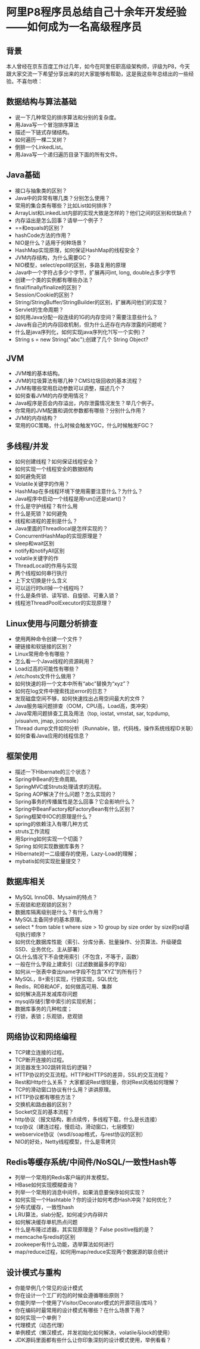 # 阿里P8程序员总结自己十余年开发经验——如何成为一名高级程序员

## 背景
本人曾经在京东百度工作过几年，如今在阿里任职高级架构师，评级为P8，今天跟大家交流一下希望分享出来的对大家能够有帮助，这是我这些年总结出的一些经验。不喜勿喷：

## 数据结构与算法基础
- 说一下几种常见的排序算法和分别的复杂度。
- 用Java写一个冒泡排序算法
- 描述一下链式存储结构。
- 如何遍历一棵二叉树？
- 倒排一个LinkedList。
- 用Java写一个递归遍历目录下面的所有文件。
## Java基础
- 接口与抽象类的区别？
- Java中的异常有哪几类？分别怎么使用？
- 常用的集合类有哪些？比如List如何排序？
- ArrayList和LinkedList内部的实现大致是怎样的？他们之间的区别和优缺点？
- 内存溢出是怎么回事？请举一个例子？
- ==和equals的区别？
- hashCode方法的作用？
- NIO是什么？适用于何种场景？
- HashMap实现原理，如何保证HashMap的线程安全？
- JVM内存结构，为什么需要GC？
- NIO模型，select/epoll的区别，多路复用的原理
- Java中一个字符占多少个字节，扩展再问int, long, double占多少字节
- 创建一个类的实例都有哪些办法？
- final/finally/finalize的区别？
- Session/Cookie的区别？
- String/StringBuffer/StringBuilder的区别，扩展再问他们的实现？
- Servlet的生命周期？
- 如何用Java分配一段连续的1G的内存空间？需要注意些什么？
- Java有自己的内存回收机制，但为什么还存在内存泄露的问题呢？
- 什么是java序列化，如何实现java序列化?(写一个实例)？
- String s = new String("abc");创建了几个 String Object?

## JVM

- JVM堆的基本结构。
- JVM的垃圾算法有哪几种？CMS垃圾回收的基本流程？
- JVM有哪些常用启动参数可以调整，描述几个？
- 如何查看JVM的内存使用情况？
- Java程序是否会内存溢出，内存泄露情况发生？举几个例子。
- 你常用的JVM配置和调优参数都有哪些？分别什么作用？
- JVM的内存结构？
- 常用的GC策略，什么时候会触发YGC，什么时候触发FGC？

## 多线程/并发

- 如何创建线程？如何保证线程安全？
- 如何实现一个线程安全的数据结构
- 如何避免死锁
- Volatile关键字的作用？
- HashMap在多线程环境下使用需要注意什么？为什么？
- Java程序中启动一个线程是用run()还是start()？
- 什么是守护线程？有什么用
- 什么是死锁？如何避免
- 线程和进程的差别是什么？
- Java里面的Threadlocal是怎样实现的？
- ConcurrentHashMap的实现原理是？
- sleep和wait区别
- notify和notifyAll区别
- volatile关键字的作
- ThreadLocal的作用与实现
- 两个线程如何串行执行
- 上下文切换是什么含义
- 可以运行时kill掉一个线程吗？
- 什么是条件锁、读写锁、自旋锁、可重入锁？
- 线程池ThreadPoolExecutor的实现原理？

## Linux使用与问题分析排查

- 使用两种命令创建一个文件？
- 硬链接和软链接的区别？
- Linux常用命令有哪些？
- 怎么看一个Java线程的资源耗用？
- Load过高的可能性有哪些？
- /etc/hosts文件什么做用？
- 如何快速的将一个文本中所有“abc”替换为“xyz”？
- 如何在log文件中搜索找出error的日志？
- 发现磁盘空间不够，如何快速找出占用空间最大的文件？
- Java服务端问题排查（OOM，CPU高，Load高，类冲突）
- Java常用问题排查工具及用法（top, iostat, vmstat, sar, tcpdump, jvisualvm, jmap, jconsole）
- Thread dump文件如何分析（Runnable，锁，代码栈，操作系统线程ID关联）
- 如何查看Java应用的线程信息？

## 框架使用

- 描述一下Hibernate的三个状态？
- Spring中Bean的生命周期。
- SpringMVC或Struts处理请求的流程。
- Spring AOP解决了什么问题？怎么实现的？
- Spring事务的传播属性是怎么回事？它会影响什么？
- Spring中BeanFactory和FactoryBean有什么区别？
- Spring框架中IOC的原理是什么？
- spring的依赖注入有哪几种方式
- struts工作流程
- 用Spring如何实现一个切面？
- Spring 如何实现数据库事务？
- Hibernate对一二级缓存的使用，Lazy-Load的理解；
- mybatis如何实现批量提交？

## 数据库相关

- MySQL InnoDB、Mysaim的特点？
- 乐观锁和悲观锁的区别？
- 数据库隔离级别是什么？有什么作用？
- MySQL主备同步的基本原理。
- select * from table t where size > 10 group by size order by size的sql语句执行顺序？
- 如何优化数据库性能（索引、分库分表、批量操作、分页算法、升级硬盘SSD、业务优化、主从部署）
- QL什么情况下不会使用索引（不包含，不等于，函数）
- 一般在什么字段上建索引（过滤数据最多的字段）
- 如何从一张表中查出name字段不包含“XYZ”的所有行？
- MySQL，B+索引实现，行锁实现，SQL优化
- Redis，RDB和AOF，如何做高可用、集群
- 如何解决高并发减库存问题
- mysql存储引擎中索引的实现机制；
- 数据库事务的几种粒度；
- 行锁，表锁；乐观锁，悲观锁

## 网络协议和网络编程
- TCP建立连接的过程。
- TCP断开连接的过程。
- 浏览器发生302跳转背后的逻辑？
- HTTP协议的交互流程。HTTP和HTTPS的差异，SSL的交互流程？
- Rest和Http什么关系？ 大家都说Rest很轻量，你对Rest风格如何理解？
- TCP的滑动窗口协议有什么用？讲讲原理。
- HTTP协议都有哪些方法？
- 交换机和路由器的区别？
- Socket交互的基本流程？
- http协议（报文结构，断点续传，多线程下载，什么是长连接）
- tcp协议（建连过程，慢启动，滑动窗口，七层模型）
- webservice协议（wsdl/soap格式，与rest协议的区别）
- NIO的好处，Netty线程模型，什么是零拷贝

## Redis等缓存系统/中间件/NoSQL/一致性Hash等

- 列举一个常用的Redis客户端的并发模型。
- HBase如何实现模糊查询？
- 列举一个常用的消息中间件，如果消息要保序如何实现？
- 如何实现一个Hashtable？你的设计如何考虑Hash冲突？如何优化？
- 分布式缓存，一致性hash
- LRU算法，slab分配，如何减少内存碎片
- 如何解决缓存单机热点问题
- 什么是布隆过滤器，其实现原理是？ False positive指的是？
- memcache与redis的区别
- zookeeper有什么功能，选举算法如何进行
- map/reduce过程，如何用map/reduce实现两个数据源的联合统计

## 设计模式与重构

- 你能举例几个常见的设计模式
- 你在设计一个工厂的包的时候会遵循哪些原则？
- 你能列举一个使用了Visitor/Decorator模式的开源项目/库吗？
- 你在编码时最常用的设计模式有哪些？在什么场景下用？
- 如何实现一个单例？
- 代理模式（动态代理）
- 单例模式（懒汉模式，并发初始化如何解决，volatile与lock的使用）
- JDK源码里面都有些什么让你印象深刻的设计模式使用，举例看看？
